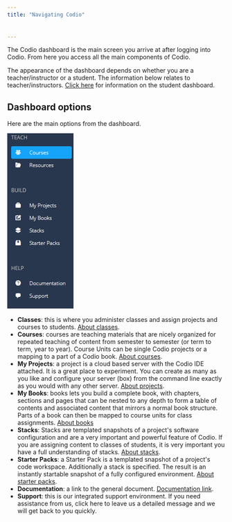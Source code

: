 ```yaml
---
title: "Navigating Codio"


---
```


The Codio dashboard is the main screen you arrive at after logging into Codio. From here you access all the main components of Codio.

The appearance of the dashboard depends on whether you are a teacher/instructor or a student. The information below relates to teacher/instructors. [Click here](/studentview/) for information on the student dashboard.


## Dashboard options
Here are the main options from the dashboard.

![dashboard](/img/dashboard.png)

- **Classes**: this is where you administer classes and assign projects and courses to students. [About classes](/courses/classes/).
- **Courses**: courses are teaching materials that are nicely organized for repeated teaching of content from semester to semester (or term to term, year to year). Course Units can be single Codio projects or a mapping to a part of a Codio book. [About courses](/courses/coursemanagement/).
- **My Projects**: a project is a cloud based server with the Codio IDE attached. It is a great place to experiment. You can create as many as you like and configure your server (box) from the command line exactly as you would with any other server. [About projects](/project/projects/#what-is-a-project).
- **My Books**: books lets you build a complete book, with chapters, sections and pages that can be nested to any depth to form a table of contents and associated content that mirrors a normal book structure. Parts of a book can then be mapped to course units for class assignments. [About books](/books/introduction/#introduction)
- **Stacks**: Stacks are templated snapshots of a project's software configuration and are a very important and powerful feature of Codio. If you are assigning content to classes of students, it is very important you have a full understanding of stacks. [About stacks](/project/stacks/#what-is-a-stack).
- **Starter Packs**: a Starter Pack is a templated snapshot of a project's code workspace. Additionally a stack is specified. The result is an instantly startable snapshot of a fully configured environment. [About starter packs](/project/packs/).
- **Documentation**: a link to the general document. [Documentation link](/docs).
- **Support**: this is our integrated support environment. If you need assistance from us, click here to leave us a detailed message and we will get back to you quickly.

